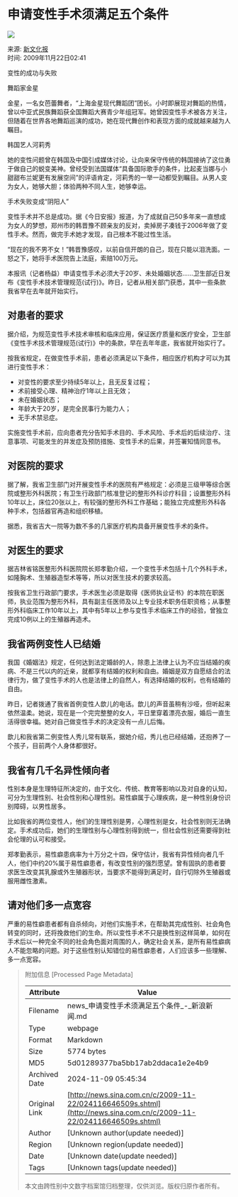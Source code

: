 # 申请变性手术须满足五个条件

![](//beacon.sina.com.cn/a.gif?noScript)

来源: [新文化报](http://www.xwhb.com)  
时间: 2009年11月22日02:41

变性的成功与失败

舞蹈家金星

金星，一名女芭蕾舞者，“上海金星现代舞蹈团”团长。小时即展现对舞蹈的热情，曾以中亚式民族舞蹈获全国舞蹈大赛青少年组冠军。她曾因变性手术被各方关注，但随着在世界各地舞蹈巡演的成功，她在现代舞创作和表现方面的成就越来越为人瞩目。

韩国艺人河莉秀

她的变性问题曾在韩国及中国引成媒体讨论，让向来保守传统的韩国接纳了这位勇于做自己的蜕变美神。曾经受到法国媒体“具备国际歌手的条件，比起麦当娜与小甜甜布兰妮更有发展空间”的评语肯定，河莉秀的一举一动都受到瞩目。从男人变为女人，她够大胆；体验两种不同人生，她够幸运。

手术失败变成“阴阳人”

变性手术并不总是成功。据《今日安报》报道，为了成就自己50多年来一直想成为女人的梦想，郑州市的韩晋豫不顾亲友的反对，卖掉房子凑钱于2006年做了变性手术。然而，做完手术她才发现，自己根本不能过性生活。

“现在的我不男不女！”韩晋豫感叹，以前自信开朗的自己，现在只能以泪洗面。一怒之下，她将手术医院告上法庭，索赔100万元。

本报讯（记者杨益）申请变性手术必须大于20岁、未处婚姻状态……卫生部近日发布《变性手术技术管理规范(试行)》。昨日，记者从相关部门获悉，其中一些条款我省早在去年就开始实行。

## 对患者的要求

据介绍，为规范变性手术技术审核和临床应用，保证医疗质量和医疗安全，卫生部《变性手术技术管理规范(试行)》中的条款，早在去年年底，我省就开始实行了。

按我省规定，在做变性手术前，患者必须满足以下条件，相应医疗机构才可以为其进行变性手术：

- 对变性的要求至少持续5年以上，且无反复过程；
- 术前接受心理、精神治疗1年以上且无效；
- 未在婚姻状态；
- 年龄大于20岁，是完全民事行为能力人；
- 无手术禁忌症。

实施变性手术前，应向患者充分告知手术目的、手术风险、手术后的后续治疗、注意事项、可能发生的并发症及预防措施、变性手术的后果，并签署知情同意书。

## 对医院的要求

据了解，我省卫生部门对开展变性手术的医院有严格规定：必须是三级甲等综合医院或整形外科医院；有卫生行政部门核准登记的整形外科诊疗科目；设置整形外科10年以上，床位20张以上，有较强的整形外科工作基础；能独立完成整形外科各种手术，包括器官再造和组织移植。

据悉，我省吉大一院等为数不多的几家医疗机构具备开展变性手术的条件。

## 对医生的要求

据吉林省铭医整形外科医院院长郑孝勤介绍，一个变性手术包括十几个外科手术，如隆胸术、生殖器造型术等等，所以对医生技术的要求较高。

按我省卫生行政部门要求，手术医生必须是取得《医师执业证书》的本院在职医师，执业范围为整形外科，具有副主任医师及以上专业技术职务任职资格；从事整形外科临床工作10年以上，其中有5年以上参与变性手术临床工作的经验，曾独立完成10例以上的生殖器再造术。

## 我省两例变性人已结婚

我国《婚姻法》规定，任何达到法定婚龄的人，除患上法律上认为不应当结婚的疾病、不是三代以内的近亲，就都享有结婚的权利和自由。婚姻是双方自愿结合的法律行为，做了变性手术的人也是法律上的自然人，有选择结婚的权利，也有结婚的自由。

昨日，记者拨通了我省首例变性人歆儿的电话。歆儿的声音虽稍有沙哑，但听起来依然温柔。她说，现在是一个完完整整的女人，平日里穿着漂亮衣服，婚后一直生活得很幸福。她对自己做变性手术的决定没有一点儿后悔。

歆儿和我省第二例变性人秀儿常有联系，据她介绍，秀儿也已经结婚，还抱养了一个孩子，目前两个人身体都很好。

## 我省有几千名异性倾向者

性别本身是生理特征所决定的，由于文化、传统、教育等影响以及对自身的认知，可分为生理性别、社会性别和心理性别。易性癖属于心理疾病，是一种性别身份识别障碍，以男性居多。

比如我省的两位变性人，他们的生理性别是男，心理性别是女，社会性别则无法确定。手术成功后，她们的生理性别与心理性别得到统一，但社会性别还需要得到社会伦理的认可和接受。

郑孝勤表示，易性癖患病率为十万分之十四，保守估计，我省有异性倾向者几千人，他们中约20%属于易性癖患者，有改变性别的强烈愿望。曾有固执的患者要求医生改变其乳腺或外生殖器形状，当要求不能得到满足时，自行切除外生殖器或服用雌性激素。

## 请对他们多一点宽容

严重的易性癖患者都有自杀倾向，对他们实施手术，在帮助其完成性别、社会角色转变的同时，还将挽救他们的生命。所以变性手术不只是换性别这样简单，如何在手术后以一种完全不同的社会角色面对周围的人，确定社会关系，是所有易性癖病人不能忽略的问题。对于这些性别认知错位的易性癖患者，人们应该多一些理解、多一点宽容。

> 附加信息 [Processed Page Metadata]
>
> | Attribute       | Value                                  |
> |-----------------|----------------------------------------|
> | Filename        | news_申请变性手术须满足五个条件_-_新浪新闻.md                             |
> | Type            | webpage                                 |
> | Format          | Markdown                               |
> | Size            | 5774 bytes                           |
> | MD5             | 5d01289377ba5bb17ab2ddaca1e2e4b9                                  |
> | Archived Date   | 2024-11-09 05:45:34                             |
> | Original Link   | [http://news.sina.com.cn/c/2009-11-22/024116646509s.shtml](http://news.sina.com.cn/c/2009-11-22/024116646509s.shtml)                         |
> | Author          | [Unknown author(update needed)]                              |
> | Region          | [Unknown region(update needed)]                              |
> | Date            | [Unknown date(update needed)]                                 |
> | Tags            | [Unknown tags(update needed)]                                 |
>
> 本文由跨性别中文数字档案馆归档整理，仅供浏览。版权归原作者所有。
>